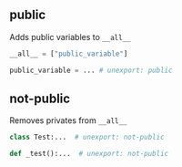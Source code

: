 ## public

Adds public variables to `__all__`
```python
__all__ = ["public_variable"]

public_variable = ... # unexport: public
```

## not-public

Removes privates from `__all__`
```python
class Test:...  # unexport: not-public

def _test():...  # unexport: not-public
```